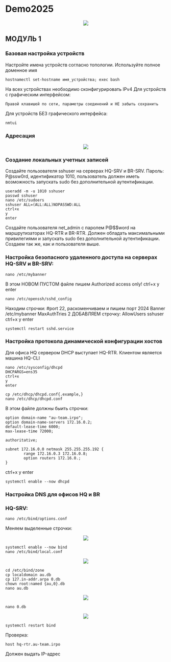 # Demo2025
<p align="center">
  <img src="https://github.com/fsalikhovaa/demo2025/blob/main/Frame%201%20(1).png"/>
</p>

## МОДУЛЬ 1

### Базовая настройка устройств 
Настройте имена устройств согласно топологии. Используйте полное доменное имя 
```
hostnamectl set-hostname имя_устройства; exec bash
```
На всех устройствах необходимо сконфигурировать IPv4
Для устройств с графическим интерфейсом:
```
Правой клавишей по сети, параметры соединений и НЕ забыть сохранить
```
Для устройств БЕЗ графического интерфейса:
```
nmtui
```
### Адресация
<p align="center">
  <img src="https://github.com/fsalikhovaa/demo2025/blob/main/Снимок%20экрана%202025-03-10%20134140.png"/>
</p>

### Создание локальных учетных записей 
Создайте пользователя sshuser на серверах HQ-SRV и BR-SRV. Пароль: P@ssw0rd, идентификатор 1010, пользователь должен иметь возможность запускать sudo без дополнительной аутентификации.
```
useradd -m -u 1010 sshuser
passwd sshuser
nano /etc/sudoers
sshuser ALL=(ALL:ALL)NOPASSWD:ALL
ctrl+x
y
enter
```
Создайте пользователя net_admin с паролем P@$$word на маршрутизаторах HQ-RTR и BR-RTR. Должен обладать максимальными привилегиями и запускать sudo без дополнительной аутентификации. Создаем так же, как и пользователя выше.

### Настройка безопасного удаленного доступа на серверах HQ-SRV и BR-SRV:
```
nano /etc/mybanner
```
В этом НОВОМ ПУСТОМ файле пишем Authorized access only!
ctrl+x
y
enter
```
nano /etc/openssh/sshd_config
```
Находим строчки:
#port 22, раскоменчиваем и пишем порт 2024
Banner /etc/mybanner
MaxAuthTries 2
ДОБАВЛЯЕМ строчку:
AllowUsers sshuser
ctrl+x
y
enter
```
systemctl restart sshd.service
```
### Настройка протокола динамической конфигурации хостов 
Для офиса HQ сервером DHCP выступает HQ-RTR. Клиентом является машина HQ-CLI
```
nano /etc/sysconfig/dhcpd
DHCPARGS=ens35
ctrl+x
y
enter

cp /etc/dhcp/dhcpd.conf{.example,}
nano /etc/dhcp/dhcpd.conf
```
В этом файле должны быить строчки:
```
option domain-name "au-team.irpo";
option domain-name-servers 172.16.0.2;
default-lease-time 6000;
max-lease-time 72000;

authoritative;

subnet 172.16.0.0 netmask 255.255.255.192 {
        range 172.16.0.3 172.16.0.8;
        option routers 172.16.0.;
}
```
ctrl+x
y
enter
```
systemctl enable --now dhcpd
```
### Настройка DNS для офисов HQ и BR
### HQ-SRV:

```
nano /etc/bind/options.conf
```

Меняем выделенные строчки:
<p align="center">
  <img src="https://github.com/fsalikhovaa/demo2025/blob/main/меняем%20строки%20в%20бинде.png"/>
</p>

```
systemctl enable --now bind
nano /etc/bind/local.conf
```

<p align="center">
  <img src="https://github.com/fsalikhovaa/demo2025/blob/main/локалконф%20днс.png"/>
</p>

```
cd /etc/bind/zone
cp localdomain au.db
cp 127.in-addr.arpa 0.db
chown root:named {au,0}.db
nano au.db
```

<p align="center">
  <img src="https://github.com/fsalikhovaa/demo2025/blob/main/audb.png"/>
</p>

```
nano 0.db
```

<p align="center">
  <img src="https://github.com/fsalikhovaa/demo2025/blob/main/0db.png"/>
</p>

```
systemctl restart bind
```

Проверка:

```
host hq-rtr.au-team.irpo
```
Должен выдать IP-адрес
